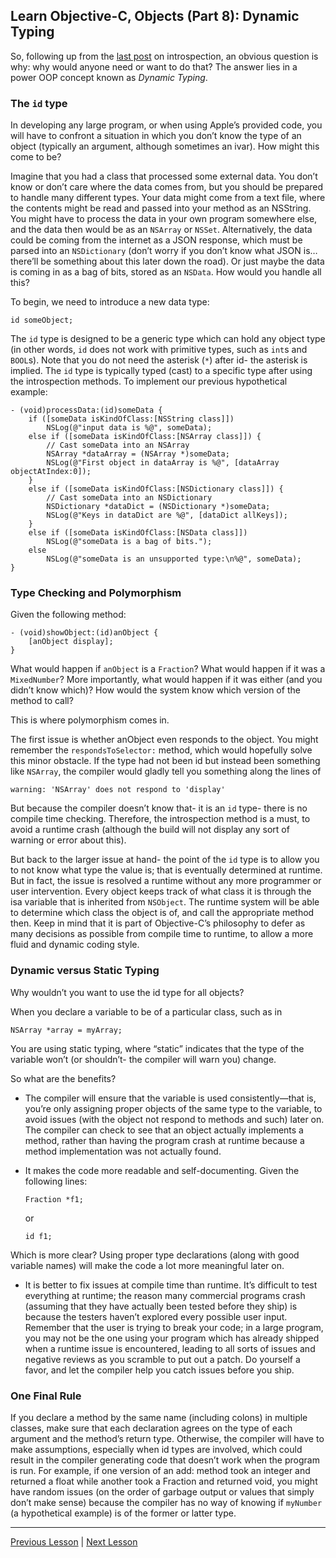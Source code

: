 ## Learn Objective-C, Objects (Part 8): Dynamic Typing

So, following up from the [last post](67.md) on introspection, an obvious question is why: why would anyone need or want to do that? The answer lies in a power OOP concept known as *Dynamic Typing*.

### The `id` type

In developing any large program, or when using Apple’s provided code, you will have to confront a situation in which you don’t know the type of an object (typically an argument, although sometimes an ivar). How might this come to be?

Imagine that you had a class that processed some external data. You don’t know or don’t care where the data comes from, but you should be prepared to handle many different types. Your data might come from a text file, where the contents might be read and passed into your method as an NSString. You might have to process the data in your own program somewhere else, and the data then would be as an `NSArray` or `NSSet`. Alternatively, the data could be coming from the internet as a JSON response, which must be parsed into an `NSDictionary` (don’t worry if you don’t know what JSON is… there’ll be something about this later down the road). Or just maybe the data is coming in as a bag of bits, stored as an `NSData`. How would you handle all this?

To begin, we need to introduce a new data type: 

```objc
id someObject;
```

The `id` type is designed to be a generic type which can hold any object type (in other words, `id` does not work with primitive types, such as `int`s and `BOOL`s). Note that you do not need the asterisk (`*`) after id- the asterisk is implied. The `id` type is typically typed (cast) to a specific type after using the introspection methods. To implement our previous hypothetical example:

```objc
- (void)processData:(id)someData {
    if ([someData isKindOfClass:[NSString class]])
        NSLog(@"input data is %@", someData);
    else if ([someData isKindOfClass:[NSArray class]]) {
        // Cast someData into an NSArray
        NSArray *dataArray = (NSArray *)someData;
        NSLog(@"First object in dataArray is %@", [dataArray objectAtIndex:0]);
    }
    else if ([someData isKindOfClass:[NSDictionary class]]) {
        // Cast someData into an NSDictionary
        NSDictionary *dataDict = (NSDictionary *)someData;
        NSLog(@"Keys in dataDict are %@", [dataDict allKeys]);
    }
    else if ([someData isKindOfClass:[NSData class]])
        NSLog(@"someData is a bag of bits.");
    else
        NSLog(@"someData is an unsupported type:\n%@", someData);
}
```

### Type Checking and Polymorphism

Given the following method:

```objc
- (void)showObject:(id)anObject {
    [anObject display];
}
```

What would happen if `anObject` is a `Fraction`? What would happen if it was a `MixedNumber`? More importantly, what would happen if it was either (and you didn’t know which)? How would the system know which version of the method to call?

This is where polymorphism comes in.

The first issue is whether anObject even responds to the object. You might remember the `respondsToSelector:` method, which would hopefully solve this minor obstacle. If the type had not been id but instead been something like `NSArray`, the compiler would gladly tell you something along the lines of

```
warning: 'NSArray' does not respond to 'display'
```

But because the compiler doesn’t know that- it is an `id` type- there is no compile time checking. Therefore, the introspection method is a must, to avoid a runtime crash (although the build will not display any sort of warning or error about this).

But back to the larger issue at hand- the point of the `id` type is to allow you to not know what type the value is; that is eventually determined at runtime. But in fact, the issue is resolved a runtime without any more programmer or user intervention. Every object keeps track of what class it is through the isa variable that is inherited from `NSObject`. The runtime system will be able to determine which class the object is of, and call the appropriate method then. Keep in mind that it is part of Objective-C’s philosophy to defer as many decisions as possible from compile time to runtime, to allow a more fluid and dynamic coding style.

### Dynamic versus Static Typing

Why wouldn’t you want to use the id type for all objects?

When you declare a variable to be of a particular class, such as in

```objc
NSArray *array = myArray;
```

You are using static typing, where “static” indicates that the type of the variable won’t (or shouldn’t- the compiler will warn you) change.

So what are the benefits?

* The compiler will ensure that the variable is used consistently—that is, you’re only assigning proper objects of the same type to the variable, to avoid issues (with the object not respond to methods and such) later on. The compiler can check to see that an object actually implements a method, rather than having the program crash at runtime because a method implementation was not actually found.

* It makes the code more readable and self-documenting. Given the following lines:

    ```objc
    Fraction *f1;
    ```

    or 

    ```objc
    id f1;
    ```

Which is more clear? Using proper type declarations (along with good variable names) will make the code a lot more meaningful later on.

* It is better to fix issues at compile time than runtime. It’s difficult to test everything at runtime; the reason many commercial programs crash (assuming that they have actually been tested before they ship) is because the testers haven’t explored every possible user input. Remember that the user is trying to break your code; in a large program, you may not be the one using your program which has already shipped when a runtime issue is encountered, leading to all sorts of issues and negative reviews as you scramble to put out a patch. Do yourself a favor, and let the compiler help you catch issues before you ship.

### One Final Rule

If you declare a method by the same name (including colons) in multiple classes, make sure that each declaration agrees on the type of each argument and the method’s return type. Otherwise, the compiler will have to make assumptions, especially when id types are involved, which could result in the compiler generating code that doesn’t work when the program is run. For example, if one version of an add: method took an integer and returned a float while another took a Fraction and returned void, you might have random issues (on the order of garbage output or values that simply don’t make sense) because the compiler has no way of knowing if `myNumber` (a hypothetical example) is of the former or latter type.

---

[Previous Lesson](67.md) | [Next Lesson](63.md)
